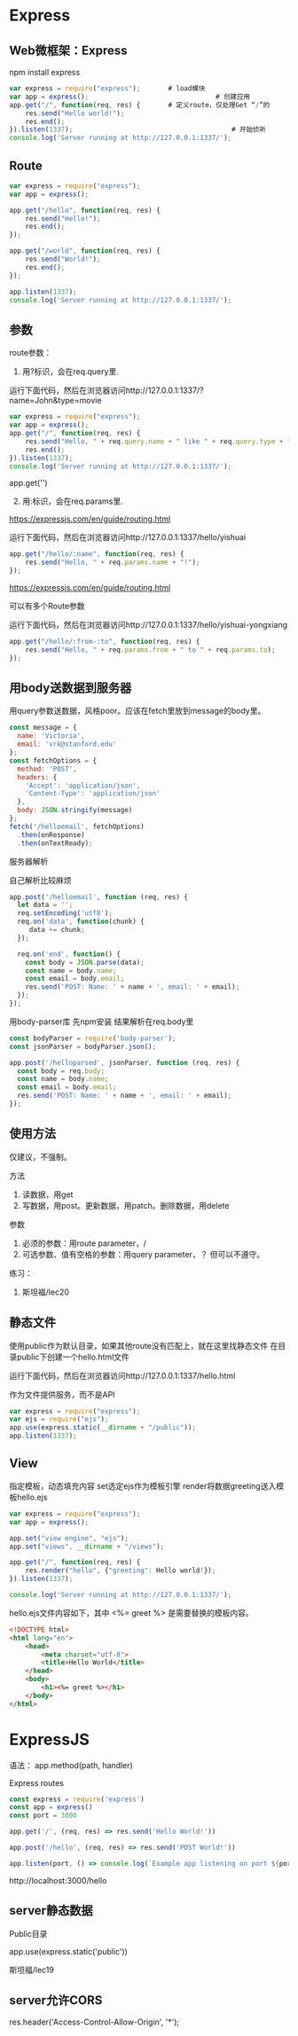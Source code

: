 # Express

## Web微框架：Express
npm install express
```JavaScript
var express = require("express");		# load模块
var app = express();								# 创建应用
app.get("/", function(req, res) {		# 定义route，仅处理Get “/”的
	res.send("Hello world!");
	res.end();
}).listen(1337);										# 开始侦听
console.log('Server running at http://127.0.0.1:1337/');
```

## Route

```JavaScript
var express = require("express");
var app = express();

app.get("/hello", function(req, res) {
	res.send("Hello!");
	res.end();
});

app.get("/world", function(req, res) {
	res.send("World!");
	res.end();
});

app.listen(1337);
console.log('Server running at http://127.0.0.1:1337/');
```

## 参数

route参数：

1. 用?标识，会在req.query里.

运行下面代码，然后在浏览器访问http://127.0.0.1:1337/?name=John&type=movie

```JavaScript
var express = require("express");
var app = express();
app.get("/", function(req, res) {
	res.send("Hello, " + req.query.name + " like " + req.query.type + "!");
	res.end();
}).listen(1337);
console.log('Server running at http://127.0.0.1:1337/');
```

app.get('')

2. 用:标识，会在req.params里.

https://expressjs.com/en/guide/routing.html

运行下面代码，然后在浏览器访问http://127.0.0.1:1337/hello/yishuai

```JavaScript
app.get("/hello/:name", function(req, res) {
	res.send("Hello, " + req.params.name + "!");
});
```


https://expressjs.com/en/guide/routing.html

可以有多个Route参数

运行下面代码，然后在浏览器访问http://127.0.0.1:1337/hello/yishuai-yongxiang

```JavaScript
app.get("/hello/:from-:to", function(req, res) {
	res.send("Hello, " + req.params.from + " to " + req.params.to);
});
```

## 用body送数据到服务器

用query参数送数据，风格poor。应该在fetch里放到message的body里。

```js
const message = {
  name: 'Victoria',
  email: 'vrk@stanford.edu'
};
const fetchOptions = {
  method: 'POST',
  headers: {
    'Accept': 'application/json',
    'Content-Type': 'application/json'
  },
  body: JSON.stringify(message)
};
fetch('/helloemail', fetchOptions)
  .then(onResponse)
  .then(onTextReady);
```

服务器解析

自己解析比较麻烦

```js
app.post('/helloemail', function (req, res) {
  let data = '';
  req.setEncoding('utf8');
  req.on('data', function(chunk) {
     data += chunk;
  });

  req.on('end', function() {
    const body = JSON.parse(data);
    const name = body.name;
    const email = body.email;
    res.send('POST: Name: ' + name + ', email: ' + email);
  });
});
```

用body-parser库
先npm安装
结果解析在req.body里

```js
const bodyParser = require('body-parser');
const jsonParser = bodyParser.json();

app.post('/helloparsed', jsonParser, function (req, res) {
  const body = req.body;
  const name = body.name;
  const email = body.email;
  res.send('POST: Name: ' + name + ', email: ' + email);
});
```

## 使用方法

仅建议，不强制。

方法
1. 读数据，用get
2. 写数据，用post。更新数据，用patch。删除数据，用delete

参数
1. 必须的参数：用route parameter，/
2. 可选参数、值有空格的参数：用query parameter，？
但可以不遵守。

练习：
1. 斯坦福/lec20

## 静态文件

使用public作为默认目录，如果其他route没有匹配上，就在这里找静态文件
在目录public下创建一个hello.html文件

运行下面代码，然后在浏览器访问http://127.0.0.1:1337/hello.html

作为文件提供服务，而不是API

```JavaScript
var express = require("express");
var ejs = require("ejs");
app.use(express.static(__dirname + "/public"));			
app.listen(1337);
```

## View
指定模板，动态填充内容
set选定ejs作为模板引擎
render将数据greeting送入模板hello.ejs

```JavaScript
var express = require("express");
var app = express();

app.set("view engine", "ejs");
app.set("views", __dirname + "/views");

app.get("/", function(req, res) {
	res.render("hello", {"greeting": Hello world!});
}).listen(1337);

console.log('Server running at http://127.0.0.1:1337/');
```

hello.ejs文件内容如下，其中 <%= greet %> 是需要替换的模板内容。

```html
<!DOCTYPE html>
<html lang="en">
	<head>
		<meta charset="utf-8">
		<title>Hello World</title>
	</head>
	<body>
		<h1><%= greet %></h1>
	</body>
</html>
```

# ExpressJS
语法： app.method(path, handler)

Express routes

```js
const express = require('express')
const app = express()
const port = 3000

app.get('/', (req, res) => res.send('Hello World!'))

app.post('/hello', (req, res) => res.send('POST World!'))

app.listen(port, () => console.log(`Example app listening on port ${port}!`))
```

http://localhost:3000/hello

## server静态数据

Public目录

app.use(express.static('public'))

斯坦福/lec19

## server允许CORS

res.header('Access-Control-Allow-Origin', '*');

